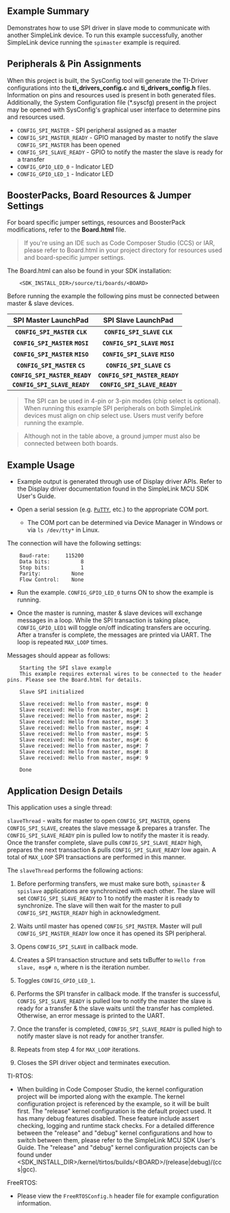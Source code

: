 ## Example Summary

Demonstrates how to use SPI driver in slave mode to communicate with another
SimpleLink device.  To run this example successfully, another SimpleLink
device running the `spimaster` example is required.

## Peripherals & Pin Assignments

When this project is built, the SysConfig tool will generate the TI-Driver
configurations into the __ti_drivers_config.c__ and __ti_drivers_config.h__
files. Information on pins and resources used is present in both generated
files. Additionally, the System Configuration file (\*.syscfg) present in the
project may be opened with SysConfig's graphical user interface to determine
pins and resources used.

* `CONFIG_SPI_MASTER` - SPI peripheral assigned as a master
* `CONFIG_SPI_MASTER_READY` - GPIO managed by master to notify the slave
`CONFIG_SPI_MASTER` has been opened
* `CONFIG_SPI_SLAVE_READY` - GPIO to notify the master the slave is ready for a
transfer
* `CONFIG_GPIO_LED_0` - Indicator LED
* `CONFIG_GPIO_LED_1` - Indicator LED

## BoosterPacks, Board Resources & Jumper Settings

For board specific jumper settings, resources and BoosterPack modifications,
refer to the __Board.html__ file.

> If you're using an IDE such as Code Composer Studio (CCS) or IAR, please
refer to Board.html in your project directory for resources used and
board-specific jumper settings.

The Board.html can also be found in your SDK installation:

        <SDK_INSTALL_DIR>/source/ti/boards/<BOARD>

Before running the example the following pins must be connected between master
& slave devices.

  |      SPI Master LaunchPad      |      SPI Slave LaunchPad      |
  |:------------------------------:|:-----------------------------:|
  | __`CONFIG_SPI_MASTER` `CLK`__  | __`CONFIG_SPI_SLAVE` `CLK`__  |
  | __`CONFIG_SPI_MASTER` `MOSI`__ | __`CONFIG_SPI_SLAVE` `MOSI`__ |
  | __`CONFIG_SPI_MASTER` `MISO`__ | __`CONFIG_SPI_SLAVE` `MISO`__ |
  | __`CONFIG_SPI_MASTER` `CS`__   | __`CONFIG_SPI_SLAVE` `CS`__   |
  | __`CONFIG_SPI_MASTER_READY`__  | __`CONFIG_SPI_MASTER_READY`__ |
  | __`CONFIG_SPI_SLAVE_READY`__   | __`CONFIG_SPI_SLAVE_READY`__  |

> The SPI can be used in 4-pin or 3-pin modes (chip select is optional).  When
running this example SPI peripherals on both SimpleLink devices must align on
chip select use.  Users must verify before running the example.

> Although not in the table above, a ground jumper must also be connected
between both boards.

## Example Usage

* Example output is generated through use of Display driver APIs. Refer to the
Display driver documentation found in the SimpleLink MCU SDK User's Guide.

* Open a serial session (e.g. [`PuTTY`](http://www.putty.org/ "PuTTY's
Homepage"), etc.) to the appropriate COM port.
    * The COM port can be determined via Device Manager in Windows or via
`ls /dev/tty*` in Linux.

The connection will have the following settings:
```
    Baud-rate:     115200
    Data bits:          8
    Stop bits:          1
    Parity:          None
    Flow Control:    None
```

* Run the example. `CONFIG_GPIO_LED_0` turns ON to show the example is running.

* Once the master is running, master & slave devices will exchange messages in
a loop.  While the SPI transaction is taking place, `CONFIG_GPIO_LED1` will
toggle on/off indicating transfers are occuring.  After a transfer is complete,
the messages are printed via UART. The loop is repeated `MAX_LOOP` times.

Messages should appear as follows:
```
    Starting the SPI slave example
    This example requires external wires to be connected to the header pins. Please see the Board.html for details.

    Slave SPI initialized

    Slave received: Hello from master, msg#: 0
    Slave received: Hello from master, msg#: 1
    Slave received: Hello from master, msg#: 2
    Slave received: Hello from master, msg#: 3
    Slave received: Hello from master, msg#: 4
    Slave received: Hello from master, msg#: 5
    Slave received: Hello from master, msg#: 6
    Slave received: Hello from master, msg#: 7
    Slave received: Hello from master, msg#: 8
    Slave received: Hello from master, msg#: 9

    Done
```

## Application Design Details

This application uses a single thread:

`slaveThread` - waits for master to open `CONFIG_SPI_MASTER`, opens
`CONFIG_SPI_SLAVE`, creates the slave message & prepares a transfer.  The
`CONFIG_SPI_SLAVE_READY` pin is pulled low to notify the master it is ready.
Once the transfer complete, slave pulls `CONFIG_SPI_SLAVE_READY` high, prepares
the next transaction & pulls `CONFIG_SPI_SLAVE_READY` low again.  A total of
`MAX_LOOP` SPI transactions are performed in this manner.

The `slaveThread` performs the following actions:

1.  Before performing transfers, we must make sure both, `spimaster` &
`spislave` applications are synchronized with each other.  The slave will set
`CONFIG_SPI_SLAVE_READY` to 1 to notify the master it is ready to synchronize.
The slave will then wait for the master to pull `CONFIG_SPI_MASTER_READY` high in
acknowledgment.

2.  Waits until master has opened `CONFIG_SPI_MASTER`.  Master will pull
`CONFIG_SPI_MASTER_READY` low once it has opened its SPI peripheral.

3.  Opens `CONFIG_SPI_SLAVE` in callback mode.

4. Creates a SPI transaction structure and sets txBuffer to `Hello from
slave, msg# n`, where n is the iteration number.

5. Toggles `CONFIG_GPIO_LED_1`.

6.  Performs the SPI transfer in callback mode.  If the transfer is successful,
`CONFIG_SPI_SLAVE_READY` is pulled low to notify the master the slave is ready
for a transfer & the slave waits until the transfer has completed.  Otherwise, an
error message is printed to the UART.

7.  Once the transfer is completed, `CONFIG_SPI_SLAVE_READY` is pulled high to
notify master slave is not ready for another transfer.

8. Repeats from step 4 for `MAX_LOOP` iterations.

9. Closes the SPI driver object and terminates execution.

TI-RTOS:

* When building in Code Composer Studio, the kernel configuration project will
be imported along with the example. The kernel configuration project is
referenced by the example, so it will be built first. The "release" kernel
configuration is the default project used. It has many debug features disabled.
These feature include assert checking, logging and runtime stack checks. For a
detailed difference between the "release" and "debug" kernel configurations and
how to switch between them, please refer to the SimpleLink MCU SDK User's
Guide. The "release" and "debug" kernel configuration projects can be found
under &lt;SDK_INSTALL_DIR&gt;/kernel/tirtos/builds/&lt;BOARD&gt;/(release|debug)/(ccs|gcc).

FreeRTOS:

* Please view the `FreeRTOSConfig.h` header file for example configuration
information.
